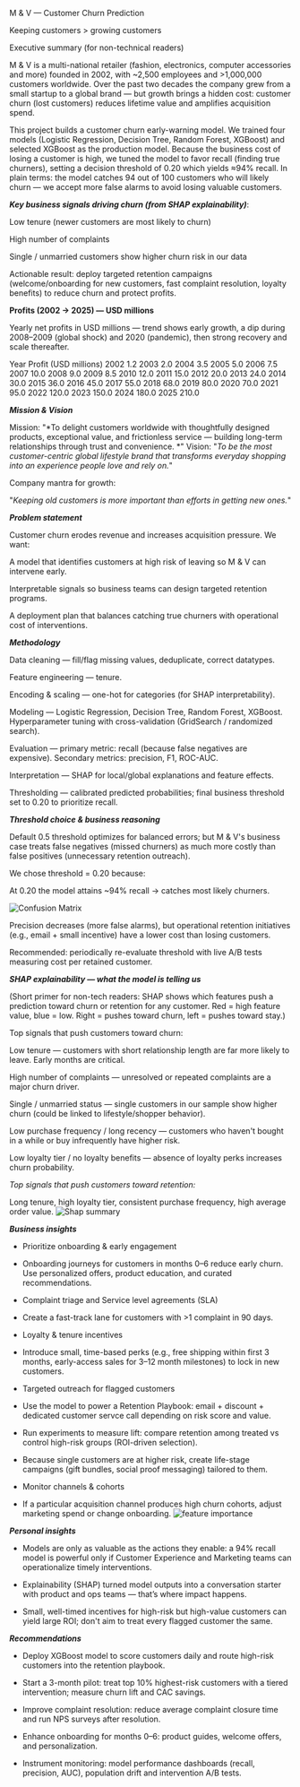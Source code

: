 M & V — Customer Churn Prediction

Keeping customers > growing customers

Executive summary (for non-technical readers)

M & V is a multi-national retailer (fashion, electronics, computer accessories and more) founded in 2002, with ~2,500 employees and >1,000,000 customers worldwide. Over the past two decades the company grew from a small startup to a global brand — but growth brings a hidden cost: customer churn (lost customers) reduces lifetime value and amplifies acquisition spend.

This project builds a customer churn early-warning model. We trained four models (Logistic Regression, Decision Tree, Random Forest, XGBoost) and selected XGBoost as the production model. Because the business cost of losing a customer is high, we tuned the model to favor recall (finding true churners), setting a decision threshold of 0.20 which yields ≈94% recall. In plain terms: the model catches 94 out of 100 customers who will likely churn — we accept more false alarms to avoid losing valuable customers.

***Key business signals driving churn (from SHAP explainability)***:

Low tenure (newer customers are most likely to churn)

High number of complaints

Single / unmarried customers show higher churn risk in our data

Actionable result: deploy targeted retention campaigns (welcome/onboarding for new customers, fast complaint resolution, loyalty benefits) to reduce churn and protect profits.

**Profits (2002 → 2025) — USD millions**

Yearly net profits in USD millions — trend shows early growth, a dip during 2008–2009 (global shock) and 2020 (pandemic), then strong recovery and scale thereafter.

Year	Profit (USD millions)
2002	1.2
2003	2.0
2004	3.5
2005	5.0
2006	7.5
2007	10.0
2008	9.0
2009	8.5
2010	12.0
2011	15.0
2012	20.0
2013	24.0
2014	30.0
2015	36.0
2016	45.0
2017	55.0
2018	68.0
2019	80.0
2020	70.0
2021	95.0
2022	120.0
2023	150.0
2024	180.0
2025	210.0

***Mission & Vision***

Mission: "*To delight customers worldwide with thoughtfully designed products, exceptional value, and frictionless service — building long-term relationships through trust and convenience.
*"
Vision: "*To be the most customer-centric global lifestyle brand that transforms everyday shopping into an experience people love and rely on.*"

Company mantra for growth:

"*Keeping old customers is more important than efforts in getting new ones.*"

*********Problem statement*********

Customer churn erodes revenue and increases acquisition pressure. We want:

A model that identifies customers at high risk of leaving so M & V can intervene early.

Interpretable signals so business teams can design targeted retention programs.

A deployment plan that balances catching true churners with operational cost of interventions.


***Methodology***

Data cleaning — fill/flag missing values, deduplicate, correct datatypes.

Feature engineering — tenure.

Encoding & scaling — one-hot for categories (for SHAP interpretability).

Modeling — Logistic Regression, Decision Tree, Random Forest, XGBoost. Hyperparameter tuning with cross-validation (GridSearch / randomized search).

Evaluation — primary metric: recall (because false negatives are expensive). Secondary metrics: precision, F1, ROC-AUC.

Interpretation — SHAP for local/global explanations and feature effects.

Thresholding — calibrated predicted probabilities; final business threshold set to 0.20 to prioritize recall.

***Threshold choice & business reasoning***

Default 0.5 threshold optimizes for balanced errors; but M & V's business case treats false negatives (missed churners) as much more costly than false positives (unnecessary retention outreach).

We chose threshold = 0.20 because:

At 0.20 the model attains ~94% recall → catches most likely churners.

![Confusion Matrix](plots/confusion_matrix.png)

Precision decreases (more false alarms), but operational retention initiatives (e.g., email + small incentive) have a lower cost than losing customers.

Recommended: periodically re-evaluate threshold with live A/B tests measuring cost per retained customer.

***SHAP explainability — what the model is telling us***

(Short primer for non-tech readers: SHAP shows which features push a prediction toward churn or retention for any customer. Red = high feature value, blue = low. Right = pushes toward churn, left = pushes toward stay.)

Top signals that push customers toward churn:

Low tenure — customers with short relationship length are far more likely to leave. Early months are critical.

High number of complaints — unresolved or repeated complaints are a major churn driver.

Single / unmarried status — single customers in our sample show higher churn (could be linked to lifestyle/shopper behavior).

Low purchase frequency / long recency — customers who haven't bought in a while or buy infrequently have higher risk.

Low loyalty tier / no loyalty benefits — absence of loyalty perks increases churn probability.

*Top signals that push customers toward retention:*

Long tenure, high loyalty tier, consistent purchase frequency, high average order value.
![Shap summary](plots/shap_summary.png)

***Business insights***

- Prioritize onboarding & early engagement

- Onboarding journeys for customers in months 0–6 reduce early churn. Use personalized offers, product education, and curated recommendations.

- Complaint triage and Service level agreements (SLA)

- Create a fast-track lane for customers with >1 complaint in 90 days.

- Loyalty & tenure incentives

- Introduce small, time-based perks (e.g., free shipping within first 3 months, early-access sales for 3–12 month milestones) to lock in new customers.

- Targeted outreach for flagged customers

- Use the model to power a Retention Playbook: email + discount + dedicated customer servce call depending on risk score and value.

- Run experiments to measure lift: compare retention among treated vs control high-risk groups (ROI-driven selection).

- Because single customers are at higher risk, create life-stage campaigns (gift bundles, social proof messaging) tailored to them.

- Monitor channels & cohorts

- If a particular acquisition channel produces high churn cohorts, adjust marketing spend or change onboarding.
![feature importance](plots/feature_importance.png)

***Personal insights***

- Models are only as valuable as the actions they enable: a 94% recall model is powerful only if Customer Experience and Marketing teams can operationalize timely interventions.

- Explainability (SHAP) turned model outputs into a conversation starter with product and ops teams — that’s where impact happens.

- Small, well-timed incentives for high-risk but high-value customers can yield large ROI; don't aim to treat every flagged customer the same.

***Recommendations***

- Deploy XGBoost model to score customers daily and route high-risk customers into the retention playbook.

- Start a 3-month pilot: treat top 10% highest-risk customers with a tiered intervention; measure churn lift and CAC savings.

- Improve complaint resolution: reduce average complaint closure time and run NPS surveys after resolution.

- Enhance onboarding for months 0–6: product guides, welcome offers, and personalization.

- Instrument monitoring: model performance dashboards (recall, precision, AUC), population drift and intervention A/B tests.
